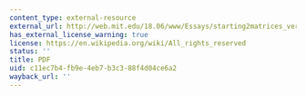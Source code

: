 ```yaml
---
content_type: external-resource
external_url: http://web.mit.edu/18.06/www/Essays/starting2matrices_ver5.pdf
has_external_license_warning: true
license: https://en.wikipedia.org/wiki/All_rights_reserved
status: ''
title: PDF
uid: c11ec7b4-fb9e-4eb7-b3c3-88f4d04ce6a2
wayback_url: ''
---
```

